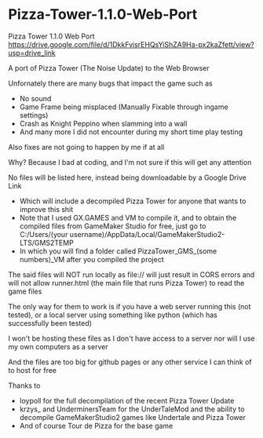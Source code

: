 # Pizza-Tower-1.1.0-Web-Port

Pizza Tower 1.1.0 Web Port
https://drive.google.com/file/d/1DkkFvisrEHQsYiShZA9Ha-px2kaZfett/view?usp=drive_link

A port of Pizza Tower (The Noise Update) to the Web Browser

Unfornately there are many bugs that impact the game such as
- No sound
- Game Frame being misplaced (Manually Fixable through ingame settings)
- Crash as Knight Peppino when slamming into a wall
- And many more I did not encounter during my short time play testing

Also fixes are not going to happen by me if at all
  
  Why? Because I bad at coding, and I'm not sure if this will get any attention

No files will be listed here, instead being downloadable by a Google Drive Link
- Which will include a decompiled Pizza Tower for anyone that wants to improve this shit
- Note that I used GX.GAMES and VM to compile it, and to obtain the compiled files from GameMaker Studio for free, just go to C:/Users/(your username)/AppData/Local/GameMakerStudio2-LTS/GMS2TEMP
- In which you will find a folder called PizzaTower_GMS_(some numbers)_VM after you compiled the project

The said files will NOT run locally as file:// will just result in CORS errors and will not allow runner.html (the main file that runs Pizza Tower) to read the game files

The only way for them to work is if you have a web server running this (not tested), or a local server using something like python (which has successfully been tested)

I won't be hosting these files as I don't have access to a server nor will I use my own computers as a server

And the files are too big for github pages or any other service I can think of to host for free

Thanks to
- loypoll for the full decompilation of the recent Pizza Tower Update
- krzys_ and UnderminersTeam for the UnderTaleMod and the ability to decompile GameMakerStudio2 games like Undertale and Pizza Tower
- And of course Tour de Pizza for the base game
